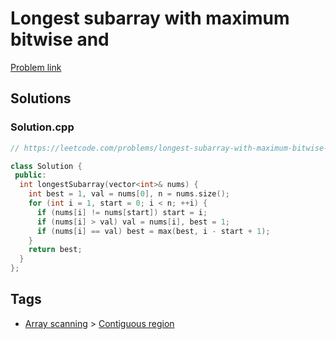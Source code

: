 # Longest subarray with maximum bitwise and

[Problem link](https://leetcode.com/problems/longest-subarray-with-maximum-bitwise-and/)

## Solutions


### Solution.cpp
```cpp
// https://leetcode.com/problems/longest-subarray-with-maximum-bitwise-and/

class Solution {
 public:
  int longestSubarray(vector<int>& nums) {
    int best = 1, val = nums[0], n = nums.size();
    for (int i = 1, start = 0; i < n; ++i) {
      if (nums[i] != nums[start]) start = i;
      if (nums[i] > val) val = nums[i], best = 1;
      if (nums[i] == val) best = max(best, i - start + 1);
    }
    return best;
  }
};
```
## Tags

* [Array scanning](/README.md#Array_scanning) > [Contiguous region](/README.md#Array_scanning-Contiguous_region)
